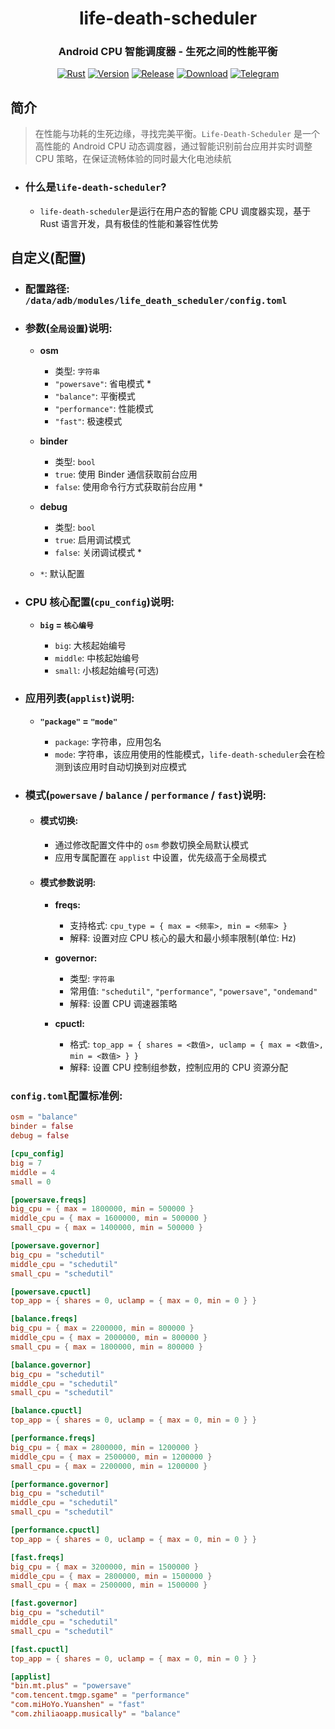 
<div align="center">

# **life-death-scheduler**

### Android CPU 智能调度器 - 生死之间的性能平衡

[![Rust][rust-badge]][rust-url]
[![Version][version-badge]][version-url]
[![Release][release-badge]][release-url]
[![Download][download-badge]][download-url]
[![Telegram][telegram-badge]][telegram-url]

</div>

[rust-badge]: https://img.shields.io/badge/Language-Rust-orange.svg?style=for-the-badge&logo=rust
[rust-url]: https://www.rust-lang.org/
[version-badge]: https://img.shields.io/badge/Version-1.5.0-blue.svg?style=for-the-badge
[version-url]: https://github.com/Tools-cx-app/life-death-scheduler/releases/latest
[release-badge]: https://img.shields.io/github/v/release/Tools-cx-app/life-death-scheduler?style=for-the-badge&logo=rust
[release-url]: https://github.com/Tools-cx-app/life-death-scheduler-release/releases/latest
[download-badge]: https://img.shields.io/github/downloads/Tools-cx-app/life-death-scheduler/total?style=for-the-badge
[download-url]: https://github.com/Tools-cx-app/life-death-scheduler-release/releases/latest
[telegram-badge]: https://img.shields.io/badge/Group-blue?style=for-the-badge&logo=telegram&label=Telegram
[telegram-url]: https://t.me/ld_scheduler

## **简介**

> 在性能与功耗的生死边缘，寻找完美平衡。`Life-Death-Scheduler` 是一个高性能的 Android CPU 动态调度器，通过智能识别前台应用并实时调整 CPU 策略，在保证流畅体验的同时最大化电池续航

- ### **什么是`life-death-scheduler`?**

  - `life-death-scheduler`是运行在用户态的智能 CPU 调度器实现，基于 Rust 语言开发，具有极佳的性能和兼容性优势

## **自定义(配置)**

- ### **配置路径: `/data/adb/modules/life_death_scheduler/config.toml`**

- ### **参数(`全局设置`)说明:**

  - **osm**

    - 类型: `字符串`
    - `"powersave"`: 省电模式 \*
    - `"balance"`: 平衡模式
    - `"performance"`: 性能模式
    - `"fast"`: 极速模式

  - **binder**

    - 类型: `bool`
    - `true`: 使用 Binder 通信获取前台应用
    - `false`: 使用命令行方式获取前台应用 \*

  - **debug**

    - 类型: `bool`
    - `true`: 启用调试模式
    - `false`: 关闭调试模式 \*

  - `*`: 默认配置

- ### **CPU 核心配置(`cpu_config`)说明:**

  - **`big` = `核心编号`**

    - `big`: 大核起始编号
    - `middle`: 中核起始编号
    - `small`: 小核起始编号(可选)

- ### **应用列表(`applist`)说明:**

  - **`"package"` = `"mode"`**

    - `package`: 字符串，应用包名
    - `mode`: 字符串，该应用使用的性能模式，`life-death-scheduler`会在检测到该应用时自动切换到对应模式

- ### **模式(`powersave` / `balance` / `performance` / `fast`)说明:**

  - #### **模式切换:**

    - 通过修改配置文件中的 `osm` 参数切换全局默认模式
    - 应用专属配置在 `applist` 中设置，优先级高于全局模式

  - #### **模式参数说明:**

    - **freqs:**
      - 支持格式: `cpu_type = { max = <频率>, min = <频率> }`
      - 解释: 设置对应 CPU 核心的最大和最小频率限制(单位: Hz)

    - **governor:**

      - 类型: `字符串`
      - 常用值: `"schedutil"`, `"performance"`, `"powersave"`, `"ondemand"`
      - 解释: 设置 CPU 调速器策略

    - **cpuctl:**

      - 格式: `top_app = { shares = <数值>, uclamp = { max = <数值>, min = <数值> } }`
      - 解释: 设置 CPU 控制组参数，控制应用的 CPU 资源分配

### **`config.toml`配置标准例:**

```toml
osm = "balance"
binder = false
debug = false

[cpu_config]
big = 7
middle = 4
small = 0

[powersave.freqs]
big_cpu = { max = 1800000, min = 500000 }
middle_cpu = { max = 1600000, min = 500000 }
small_cpu = { max = 1400000, min = 500000 }

[powersave.governor]
big_cpu = "schedutil"
middle_cpu = "schedutil"
small_cpu = "schedutil"

[powersave.cpuctl]
top_app = { shares = 0, uclamp = { max = 0, min = 0 } }

[balance.freqs]
big_cpu = { max = 2200000, min = 800000 }
middle_cpu = { max = 2000000, min = 800000 }
small_cpu = { max = 1800000, min = 800000 }

[balance.governor]
big_cpu = "schedutil"
middle_cpu = "schedutil"
small_cpu = "schedutil"

[balance.cpuctl]
top_app = { shares = 0, uclamp = { max = 0, min = 0 } }

[performance.freqs]
big_cpu = { max = 2800000, min = 1200000 }
middle_cpu = { max = 2500000, min = 1200000 }
small_cpu = { max = 2200000, min = 1200000 }

[performance.governor]
big_cpu = "schedutil"
middle_cpu = "schedutil"
small_cpu = "schedutil"

[performance.cpuctl]
top_app = { shares = 0, uclamp = { max = 0, min = 0 } }

[fast.freqs]
big_cpu = { max = 3200000, min = 1500000 }
middle_cpu = { max = 2800000, min = 1500000 }
small_cpu = { max = 2500000, min = 1500000 }

[fast.governor]
big_cpu = "schedutil"
middle_cpu = "schedutil"
small_cpu = "schedutil"

[fast.cpuctl]
top_app = { shares = 0, uclamp = { max = 0, min = 0 } }

[applist]
"bin.mt.plus" = "powersave"
"com.tencent.tmgp.sgame" = "performance"
"com.miHoYo.Yuanshen" = "fast"
"com.zhiliaoapp.musically" = "balance"
```
